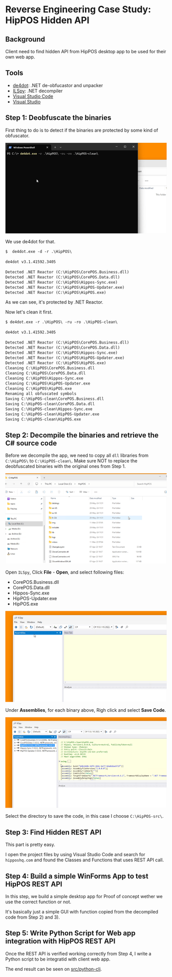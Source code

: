 # Reverse Engineering Case Study: HipPOS Hidden API

## Background

Client need to find hidden API from HipPOS desktop app to be used for their own web app.

## Tools

- [de4dot](https://github.com/de4dot/de4dot): .NET de-obfucastor and unpacker
- [ILSpy](https://github.com/icsharpcode/ILSpy): .NET decompiler
- [Visual Studio Code](https://code.visualstudio.com)
- [Visual Studio](https://visualstudio.microsoft.com)

## Step 1: Deobfuscate the binaries

First thing to do is to detect if the binaries are protected by some kind of obfuscator.

![](img/step-01-de4dot-deobfuscate.gif)

We use de4dot for that.

```shell
$  de4dot.exe -d -r .\HipPOS\

de4dot v3.1.41592.3405

Detected .NET Reactor (C:\HipPOS\CorePOS.Business.dll)
Detected .NET Reactor (C:\HipPOS\CorePOS.Data.dll)
Detected .NET Reactor (C:\HipPOS\Hippos-Sync.exe)
Detected .NET Reactor (C:\HipPOS\HipPOS-Updater.exe)
Detected .NET Reactor (C:\HipPOS\HipPOS.exe)
```

As we can see, it's protected by .NET Reactor.

Now let's clean it first.

```shell
$ de4dot.exe -r .\HipPOS\ -ru -ro .\HipPOS-clean\

de4dot v3.1.41592.3405

Detected .NET Reactor (C:\HipPOS\CorePOS.Business.dll)
Detected .NET Reactor (C:\HipPOS\CorePOS.Data.dll)
Detected .NET Reactor (C:\HipPOS\Hippos-Sync.exe)
Detected .NET Reactor (C:\HipPOS\HipPOS-Updater.exe)
Detected .NET Reactor (C:\HipPOS\HipPOS.exe)
Cleaning C:\HipPOS\CorePOS.Business.dll
Cleaning C:\HipPOS\CorePOS.Data.dll
Cleaning C:\HipPOS\Hippos-Sync.exe
Cleaning C:\HipPOS\HipPOS-Updater.exe
Cleaning C:\HipPOS\HipPOS.exe
Renaming all obfuscated symbols
Saving C:\HipPOS-clean\CorePOS.Business.dll
Saving C:\HipPOS-clean\CorePOS.Data.dll
Saving C:\HipPOS-clean\Hippos-Sync.exe
Saving C:\HipPOS-clean\HipPOS-Updater.exe
Saving C:\HipPOS-clean\HipPOS.exe
```

## Step 2: Decompile the binaries and retrieve the C# source code

Before we decompile the app, we need to copy all `dll` libraries from `C:\HipPOS\` to `C:\HipPOS-clean\`.
Make sure NOT to replace the deobfuscated binaries with the original ones from Step 1.

![](img/step-02-1-copy-dependencies.gif)

Open `ILSpy`, Click **File** - **Open**, and select following files:

- CorePOS.Business.dll
- CorePOS.Data.dll
- Hippos-Sync.exe
- HipPOS-Updater.exe
- HipPOS.exe

![](img/step-02-2-ilspy-select-files.gif)

Under **Assemblies**, for each binary above, Righ click and select **Save Code**.

![](img/step-02-3-ilspy-save-source-code.gif)

Select the directory to save the code, in this case I choose `C:\HipPOS-src\`.

## Step 3: Find Hidden REST API

This part is pretty easy.

I open the project files by using Visual Studio Code and search for `hipposhq.com` and found the Classes and Functions that uses REST API call.

## Step 4: Build a simple WinForms App to test HipPOS REST API

In this step, we build a simple desktop app for Proof of concept wether we use the correct function or not.

It's basically just a simple GUI with function copied from the decompiled code from Step 2) and 3).

## Step 5: Write Python Script for Web app integration with HipPOS REST API

Once the REST API is verified working correctly from Step 4, I write a Python script to be integratid with client web app.

The end result can be seen on [src/python-cli](https://github.com/junian/windows-pos-re/tree/master/src/python-cli).


